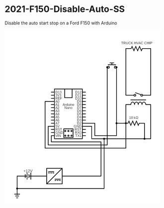 # 2021-F150-Disable-Auto-SS
Disable the auto start stop on a Ford F150 with Arduino

![circuit diagram](diagram.png)
